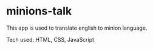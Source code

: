 # minions-talk
This app is used to translate english to minion language.

Tech used: HTML, CSS, JavaScript
